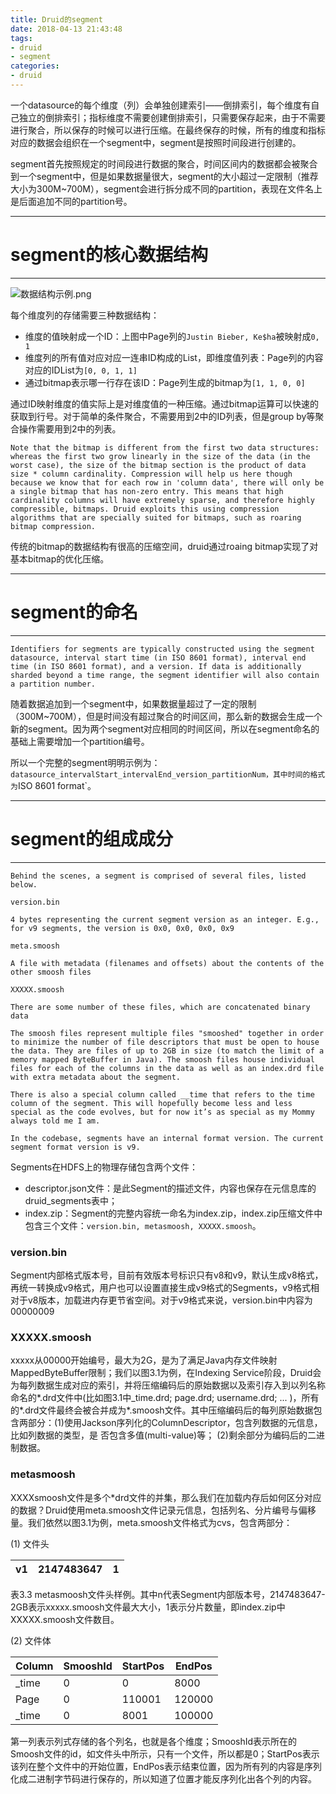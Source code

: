 ```yaml
---
title: Druid的segment
date: 2018-04-13 21:43:48
tags:
- druid
- segment
categories:
- druid
---
```


一个datasource的每个维度（列）会单独创建索引——倒排索引，每个维度有自己独立的倒排索引；指标维度不需要创建倒排索引，只需要保存起来，由于不需要进行聚合，所以保存的时候可以进行压缩。在最终保存的时候，所有的维度和指标对应的数据会组织在一个segment中，segment是按照时间段进行创建的。

segment首先按照规定的时间段进行数据的聚合，时间区间内的数据都会被聚合到一个segment中，但是如果数据量很大，segment的大小超过一定限制（推荐大小为300M~700M），segment会进行拆分成不同的partition，表现在文件名上是后面追加不同的partition号。

---
# segment的核心数据结构
---

![数据结构示例.png](https://upload-images.jianshu.io/upload_images/3151600-0e349c1fae92437d.png?imageMogr2/auto-orient/strip%7CimageView2/2/w/1240)

每个维度列的存储需要三种数据结构：

- 维度的值映射成一个ID：上图中Page列的`Justin Bieber, Ke$ha`被映射成`0, 1`
- 维度列的所有值对应对应一连串ID构成的List，即维度值列表：Page列的内容对应的IDList为`[0, 0, 1, 1]`
- 通过bitmap表示哪一行存在该ID：Page列生成的bitmap为`[1, 1, 0, 0]`

通过ID映射维度的值实际上是对维度值的一种压缩。通过bitmap运算可以快速的获取到行号。对于简单的条件聚合，不需要用到2中的ID列表，但是group by等聚合操作需要用到2中的列表。

```
Note that the bitmap is different from the first two data structures: whereas the first two grow linearly in the size of the data (in the worst case), the size of the bitmap section is the product of data size * column cardinality. Compression will help us here though because we know that for each row in 'column data', there will only be a single bitmap that has non-zero entry. This means that high cardinality columns will have extremely sparse, and therefore highly compressible, bitmaps. Druid exploits this using compression algorithms that are specially suited for bitmaps, such as roaring bitmap compression.
```

传统的bitmap的数据结构有很高的压缩空间，druid通过roaing bitmap实现了对基本bitmap的优化压缩。

---
# segment的命名
---

```
Identifiers for segments are typically constructed using the segment datasource, interval start time (in ISO 8601 format), interval end time (in ISO 8601 format), and a version. If data is additionally sharded beyond a time range, the segment identifier will also contain a partition number.
```

随着数据追加到一个segment中，如果数据量超过了一定的限制（300M~700M），但是时间没有超过聚合的时间区间，那么新的数据会生成一个新的segment。因为两个segment对应相同的时间区间，所以在segment命名的基础上需要增加一个partition编号。

所以一个完整的segment明明示例为：`datasource_intervalStart_intervalEnd_version_partitionNum，其中时间的格式为`ISO 8601 format`。

---
# segment的组成成分
---

```
Behind the scenes, a segment is comprised of several files, listed below.

version.bin

4 bytes representing the current segment version as an integer. E.g., for v9 segments, the version is 0x0, 0x0, 0x0, 0x9

meta.smoosh

A file with metadata (filenames and offsets) about the contents of the other smoosh files

XXXXX.smoosh

There are some number of these files, which are concatenated binary data

The smoosh files represent multiple files "smooshed" together in order to minimize the number of file descriptors that must be open to house the data. They are files of up to 2GB in size (to match the limit of a memory mapped ByteBuffer in Java). The smoosh files house individual files for each of the columns in the data as well as an index.drd file with extra metadata about the segment.

There is also a special column called __time that refers to the time column of the segment. This will hopefully become less and less special as the code evolves, but for now it’s as special as my Mommy always told me I am.

In the codebase, segments have an internal format version. The current segment format version is v9.
```

Segments在HDFS上的物理存储包含两个文件：

- descriptor.json文件：是此Segment的描述文件，内容也保存在元信息库的druid_segments表中；
- index.zip：Segment的完整内容统一命名为index.zip，index.zip压缩文件中包含三个文件：`version.bin, metasmoosh, XXXXX.smoosh`。

### version.bin

Segment内部格式版本号，目前有效版本号标识只有v8和v9，默认生成v8格式，再统一转换成v9格式，用户也可以设置直接生成v9格式的Segments，v9格式相对于v8版本，加载进内存更节省空间。对于v9格式来说，version.bin中内容为00000009

### XXXXX.smoosh

xxxxx从00000开始编号，最大为2G，是为了满足Java内存文件映射MappedByteBuffer限制；我们以图3.1为例，在Indexing Service阶段，Druid会为每列数据生成对应的索引，并将压缩编码后的原始数据以及索引存入到以列名称命名的*.drd文件中(比如图3.1中_time.drd; page.drd; username.drd; ... )，所有的*.drd文件最终会被合并成为*.smoosh文件。其中压缩编码后的每列原始数据包含两部分：(1)使用Jackson序列化的ColumnDescriptor，包含列数据的元信息，比如列数据的类型，是
否包含多值(multi-value)等； (2)剩余部分为编码后的二进制数据。

### metasmoosh

XXXXsmoosh文件是多个*drd文件的并集，那么我们在加载内存后如何区分对应的数据？Druid使用meta.smoosh文件记录元信息，包括列名、分片编号与偏移量。我们依然以图3.1为例，meta.smoosh文件格式为cvs，包含两部分：

(1) 文件头

v1 | 2147483647 | 1
---|---|---

表3.3 metasmoosh文件头样例。其中n代表Segment内部版本号，2147483647-2GB表示xxxxx.smoosh文件最大大小，1表示分片数量，即index.zip中XXXXX.smoosh文件数目。

(2) 文件体

Column | SmooshId | StartPos | EndPos |
---|---|---|---
_time | 0 | 0 | 8000 |
Page | 0 | 110001 | 120000 |
_time | 0 | 8001 | 100000 |

第一列表示列式存储的各个列名，也就是各个维度；SmooshId表示所在的Smoosh文件的id，如文件头中所示，只有一个文件，所以都是0；StartPos表示该列在整个文件中的开始位置，EndPos表示结束位置，因为所有列的内容是序列化成二进制字节码进行保存的，所以知道了位置才能反序列化出各个列的内容。


